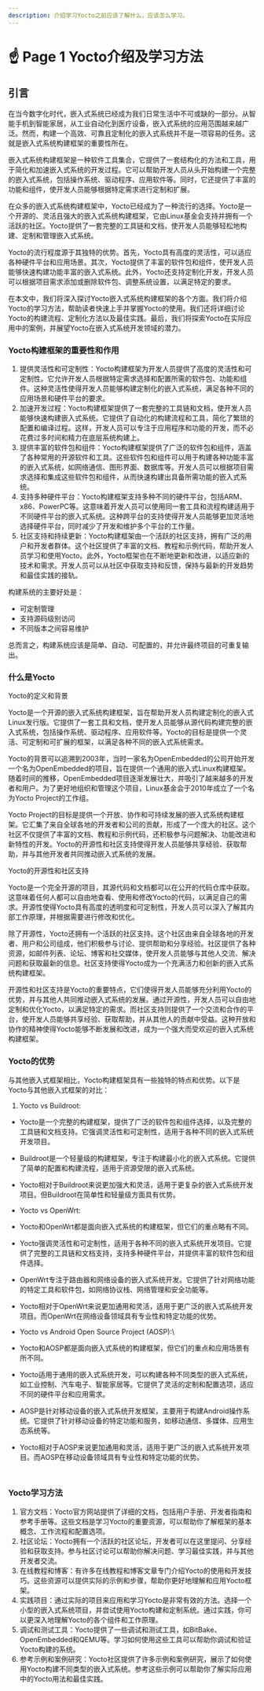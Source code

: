 ```yaml
---
description: 介绍学习Yocto之前应该了解什么，应该怎么学习。
---
```


# ☝ Page 1 Yocto介绍及学习方法

## 引言

在当今数字化时代，嵌入式系统已经成为我们日常生活中不可或缺的一部分。从智能手机到智能家居，从工业自动化到医疗设备，嵌入式系统的应用范围越来越广泛。然而，构建一个高效、可靠且定制化的嵌入式系统并不是一项容易的任务。这就是嵌入式系统构建框架的重要性所在。

嵌入式系统构建框架是一种软件工具集合，它提供了一套结构化的方法和工具，用于简化和加速嵌入式系统的开发过程。它可以帮助开发人员从头开始构建一个完整的嵌入式系统，包括操作系统、驱动程序、应用软件等。同时，它还提供了丰富的功能和组件，使开发人员能够根据特定需求进行定制和扩展。

在众多的嵌入式系统构建框架中，Yocto已经成为了一种流行的选择。Yocto是一个开源的、灵活且强大的嵌入式系统构建框架，它由Linux基金会支持并拥有一个活跃的社区。Yocto提供了一套完整的工具链和文档，使开发人员能够轻松地构建、定制和管理嵌入式系统。

Yocto的流行程度源于其独特的优势。首先，Yocto具有高度的灵活性，可以适应各种硬件平台和应用场景。其次，Yocto提供了丰富的软件包和组件，使开发人员能够快速构建功能丰富的嵌入式系统。此外，Yocto还支持定制化开发，开发人员可以根据项目需求添加或删除软件包、调整系统设置，以满足特定的要求。

在本文中，我们将深入探讨Yocto嵌入式系统构建框架的各个方面。我们将介绍Yocto的学习方法，帮助读者快速上手并掌握Yocto的使用。我们还将详细讨论Yocto的构建流程、定制化方法以及最佳实践。最后，我们将探索Yocto在实际应用中的案例，并展望Yocto在嵌入式系统开发领域的潜力。

### Yocto构建框架的重要性和作用

1. 提供灵活性和可定制性：Yocto构建框架为开发人员提供了高度的灵活性和可定制性。它允许开发人员根据特定需求选择和配置所需的软件包、功能和组件。这种灵活性使得开发人员能够构建定制化的嵌入式系统，满足各种不同的应用场景和硬件平台的要求。
2. 加速开发过程：Yocto构建框架提供了一套完整的工具链和文档，使开发人员能够快速构建嵌入式系统。它提供了自动化的构建流程和工具，简化了繁琐的配置和编译过程。这样，开发人员可以专注于应用程序和功能的开发，而不必花费过多时间和精力在底层系统构建上。
3. 提供丰富的软件包和组件：Yocto构建框架提供了广泛的软件包和组件，涵盖了各种常用的开源软件和工具。这些软件包和组件可以用于构建各种功能丰富的嵌入式系统，如网络通信、图形界面、数据库等。开发人员可以根据项目需求选择和集成这些软件包和组件，从而快速构建出具备所需功能的嵌入式系统。
4. 支持多种硬件平台：Yocto构建框架支持多种不同的硬件平台，包括ARM、x86、PowerPC等。这意味着开发人员可以使用同一套工具和流程构建适用于不同硬件平台的嵌入式系统。这种跨平台的支持使得开发人员能够更加灵活地选择硬件平台，同时减少了开发和维护多个平台的工作量。
5. 社区支持和持续更新：Yocto构建框架由一个活跃的社区支持，拥有广泛的用户和开发者群体。这个社区提供了丰富的文档、教程和示例代码，帮助开发人员学习和使用Yocto。此外，Yocto框架也在不断地更新和改进，以适应新的技术和需求。开发人员可以从社区中获取支持和反馈，保持与最新的开发趋势和最佳实践的接轨。

构建系统的主要好处是：

* 可定制管理
* 支持源码级别访问
* 不同版本之间容易维护

总而言之，构建系统应该是简单、自动、可配置的，并允许最终项目的可重复输出。

### 什么是Yocto

Yocto的定义和背景

Yocto是一个开源的嵌入式系统构建框架，旨在帮助开发人员构建定制化的嵌入式Linux发行版。它提供了一套工具和文档，使开发人员能够从源代码构建完整的嵌入式系统，包括操作系统、驱动程序、应用软件等。Yocto的目标是提供一个灵活、可定制和可扩展的框架，以满足各种不同的嵌入式系统需求。

Yocto的背景可以追溯到2003年，当时一家名为OpenEmbedded的公司开始开发一个名为OpenEmbedded的项目，旨在提供一个通用的嵌入式Linux构建框架。随着时间的推移，OpenEmbedded项目逐渐发展壮大，并吸引了越来越多的开发者和用户。为了更好地组织和管理这个项目，Linux基金会于2010年成立了一个名为Yocto Project的工作组。

Yocto Project的目标是提供一个开放、协作和可持续发展的嵌入式系统构建框架。它汇集了来自全球各地的开发者和公司的贡献，形成了一个庞大的社区。这个社区不仅提供了丰富的文档、教程和示例代码，还积极参与问题解决、功能改进和新特性的开发。Yocto的开源性和社区支持使得开发人员能够共享经验、获取帮助，并与其他开发者共同推动嵌入式系统的发展。

Yocto的开源性和社区支持

Yocto是一个完全开源的项目，其源代码和文档都可以在公开的代码仓库中获取。这意味着任何人都可以自由地查看、使用和修改Yocto的代码，以满足自己的需求。开源性使得Yocto具有高度的透明度和可定制性，开发人员可以深入了解其内部工作原理，并根据需要进行修改和优化。

除了开源性，Yocto还拥有一个活跃的社区支持。这个社区由来自全球各地的开发者、用户和公司组成，他们积极参与讨论、提供帮助和分享经验。社区提供了各种资源，如邮件列表、论坛、博客和社交媒体，使开发人员能够与其他人交流、解决问题和获取最新的信息。社区支持使得Yocto成为一个充满活力和创新的嵌入式系统构建框架。

开源性和社区支持是Yocto的重要特点，它们使得开发人员能够充分利用Yocto的优势，并与其他人共同推动嵌入式系统的发展。通过开源性，开发人员可以自由地定制和优化Yocto，以满足特定的需求。而社区支持则提供了一个交流和合作的平台，使开发人员能够共享经验、获取帮助，并从其他人的贡献中受益。这种开放和协作的精神使得Yocto能够不断发展和改进，成为一个强大而受欢迎的嵌入式系统构建框架。

### Yocto的优势

与其他嵌入式框架相比，Yocto构建框架具有一些独特的特点和优势。以下是Yocto与其他嵌入式框架的对比：

1. Yocto vs Buildroot:

* Yocto是一个完整的构建框架，提供了广泛的软件包和组件选择，以及完整的工具链和文档支持。它强调灵活性和可定制性，适用于各种不同的嵌入式系统开发项目。
* Buildroot是一个轻量级的构建框架，专注于构建最小化的嵌入式系统。它提供了简单的配置和构建流程，适用于资源受限的嵌入式系统。
* Yocto相对于Buildroot来说更加强大和灵活，适用于更复杂的嵌入式系统开发项目。但Buildroot在简单性和轻量级方面具有优势。
* Yocto vs OpenWrt:
* Yocto和OpenWrt都是面向嵌入式系统的构建框架，但它们的重点略有不同。
* Yocto强调灵活性和可定制性，适用于各种不同的嵌入式系统开发项目。它提供了完整的工具链和文档支持，支持多种硬件平台，并提供丰富的软件包和组件选择。
* OpenWrt专注于路由器和网络设备的嵌入式系统开发。它提供了针对网络功能的特定工具和软件包，如网络协议栈、网络管理和安全功能等。
* Yocto相对于OpenWrt来说更加通用和灵活，适用于更广泛的嵌入式系统开发项目。而OpenWrt在网络设备领域具有专业性和特定功能的优势。
* Yocto vs Android Open Source Project (AOSP):\

* Yocto和AOSP都是面向嵌入式系统的构建框架，但它们的重点和应用场景有所不同。
* Yocto适用于通用的嵌入式系统开发，可以构建各种不同类型的嵌入式系统，如工业控制、汽车电子、智能家居等。它提供了灵活的定制和配置选项，适应不同的硬件平台和应用需求。
* AOSP是针对移动设备的嵌入式系统开发框架，主要用于构建Android操作系统。它提供了针对移动设备的特定功能和服务，如移动通信、多媒体、应用生态系统等。
* Yocto相对于AOSP来说更加通用和灵活，适用于更广泛的嵌入式系统开发项目。而AOSP在移动设备领域具有专业性和特定功能的优势。

<figure><img src="../../.gitbook/assets/image (1) (1).png" alt=""><figcaption></figcaption></figure>

<figure><img src="../../.gitbook/assets/企业微信截图_16991690369136.png" alt=""><figcaption></figcaption></figure>

### Yocto学习方法

1. 官方文档：Yocto官方网站提供了详细的文档，包括用户手册、开发者指南和参考手册等。这些文档是学习Yocto的重要资源，可以帮助你了解框架的基本概念、工作流程和配置选项。
2. 社区论坛：Yocto拥有一个活跃的社区论坛，开发者可以在这里提问、分享经验和获取支持。参与社区讨论可以帮助你解决问题、学习最佳实践，并与其他开发者交流。
3. 在线教程和博客：有许多在线教程和博客文章专门介绍Yocto的使用和开发技巧。这些资源可以提供实际的示例和步骤，帮助你更好地理解和应用Yocto框架。
4. 实践项目：通过实际的项目来应用和学习Yocto是非常有效的方法。选择一个小型的嵌入式系统项目，并尝试使用Yocto构建和定制系统。通过实践，你可以更深入地理解Yocto的各个组件和工作原理。
5. 调试和测试工具：Yocto提供了一些调试和测试工具，如BitBake、OpenEmbedded和QEMU等。学习如何使用这些工具可以帮助你调试和验证Yocto构建的系统。
6. 参考示例和案例研究：Yocto社区提供了许多示例和案例研究，展示了如何使用Yocto构建不同类型的嵌入式系统。参考这些示例可以帮助你了解实际应用中的Yocto用法和最佳实践。
